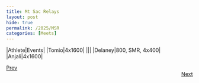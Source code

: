 ```yaml
---
title: Mt Sac Relays
layout: post 
hide: true
permalink: /2025/MSR
categories: [Meets]
---
```


|Athlete|Events|
|Tomio|4x1600|
|||
|Delaney|800, SMR, 4x400|
|Anjali|4x1600|

<div style="text-align: left"> <a href="{{site.baseurl}}/2025/JI">Prev</a></div> 
<div style="text-align: right"> <a href="{{site.baseurl}}/2025/RB">Next</a></div>